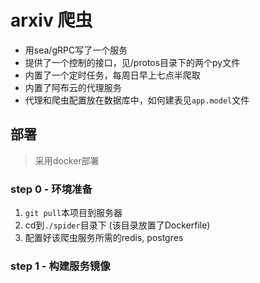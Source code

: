 # arxiv 爬虫
- 用sea/gRPC写了一个服务
- 提供了一个控制的接口，见/protos目录下的两个py文件
- 内置了一个定时任务，每周日早上七点半爬取
- 内置了阿布云的代理服务
- 代理和爬虫配置放在数据库中，如何建表见`app.model`文件

## 部署
> 采用docker部署
### step 0 - 环境准备
1. `git pull`本项目到服务器
2. cd到`./spider`目录下 (该目录放置了Dockerfile)
3. 配置好该爬虫服务所需的redis, postgres
### step 1 - 构建服务镜像
